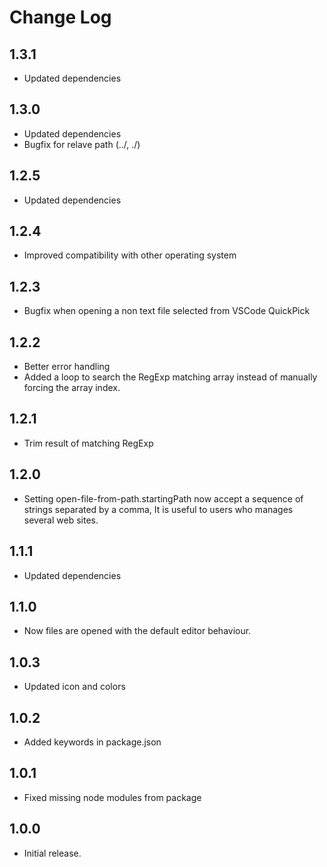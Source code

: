 # Change Log

## 1.3.1

* Updated dependencies

## 1.3.0

* Updated dependencies
* Bugfix for relave path (../, ./)

## 1.2.5

* Updated dependencies

## 1.2.4

* Improved compatibility with other operating system

## 1.2.3

* Bugfix when opening a non text file selected from VSCode QuickPick

## 1.2.2

* Better error handling
* Added a loop to search the RegExp matching array instead of manually forcing the array index.

## 1.2.1

* Trim result of matching RegExp

## 1.2.0

* Setting open-file-from-path.startingPath now accept a sequence of strings separated by a comma, It is useful to users who manages several web sites.

## 1.1.1

* Updated dependencies

## 1.1.0

* Now files are opened with the default editor behaviour.

## 1.0.3

* Updated icon and colors

## 1.0.2

* Added keywords in package.json

## 1.0.1

* Fixed missing node modules from package

## 1.0.0

* Initial release.
